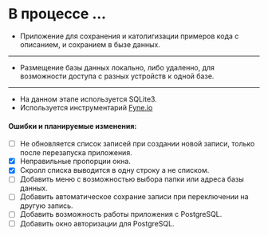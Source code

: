

# В процессе ...

- Приложение для сохранения и католигизации примеров кода с описанием, и сохранием в бызе данных.
---
- Размещение базы данных локально, либо удаленно, для возможности доступа с разных устройств к одной базе.
---
- На данном этапе используется SQLite3.
- Используется инструментарий [Fyne.io](https://github.com/fyne-io)

#### Ошибки и планируемые изменения:

- [ ] Не обновляется список записей при создании новой записи, только после перезапуска приложения.
- [x] Неправильные пропорции окна.
- [x] Скролл списка выводится в одну строку а не списком.
- [ ] Добавить меню с возможностью выбора папки или адреса базы данных.
- [ ] Добавить автоматическое сохрание записи при переключении на другую запись.
- [ ] Добавить возможность работы приложения с PostgreSQL.
- [ ] Добавить окно авторизации для PostgreSQL.